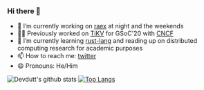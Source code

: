 ### Hi there 👋

<!-- ![Devdutt Shenoi](https://github.com/de-sh/de-sh/blob/master/banner.svg) -->

- 🔭 I’m currently working on [raex](https://github.com/vyuham/raex) at night and the weekends
- 👨‍💻 Previously worked on [TiKV](https://github.com/tikv/tikv) for GSoC'20 with [CNCF](https://github.com/cncf)
- 🌱 I’m currently learning [rust-lang](https://www.rust-lang.org) and reading up on distributed computing research for academic purposes
- 📫 How to reach me: [twitter](https://twitter.com/devShenoi)
- 😄 Pronouns: He/Him
<!-- // - 👯 I’m looking to collaborate on ...
// - 🤔 I’m looking for help with ...
// - 💬 Ask me about ... -->

![Devdutt's github stats](https://github-readme-stats.vercel.app/api?username=de-sh&show_icons=true&theme=dark&count_private=true)
[![Top Langs](https://github-readme-stats.vercel.app/api/top-langs/?username=de-sh&layout=compact)](https://github.com/anuraghazra/github-readme-stats?&theme=dark)

